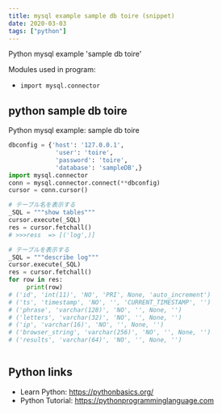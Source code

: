 ```yaml
---
title: mysql example sample db toire (snippet)
date: 2020-03-03
tags: ["python"]
---
```

Python mysql example 'sample db toire'


Modules used in program: 
* `import mysql.connector `

## python sample db toire

Python mysql example: sample db toire

```python
dbconfig = {'host': '127.0.0.1',
             'user': 'toire',
             'password': 'toire',
             'database': 'sampleDB',}
import mysql.connector 
conn = mysql.connector.connect(**dbconfig)
cursor = conn.cursor()

# テーブル名を表示する
_SQL = """show tables"""
cursor.execute(_SQL)
res = cursor.fetchall()
# >>>ress  => [('log',)]

# テーブルを表示する
_SQL = """describe log"""
cursor.execute(_SQL)
res = cursor.fetchall()
for row in res:
     print(row)
# ('id', 'int(11)', 'NO', 'PRI', None, 'auto_increment')
# ('ts', 'timestamp', 'NO', '', 'CURRENT_TIMESTAMP', '')
# ('phrase', 'varchar(128)', 'NO', '', None, '')
# ('letters', 'varchar(32)', 'NO', '', None, '')
# ('ip', 'varchar(16)', 'NO', '', None, '')
# ('browser_string', 'varchar(256)', 'NO', '', None, '')
# ('results', 'varchar(64)', 'NO', '', None, '')



```

## Python links

- Learn Python: https://pythonbasics.org/
- Python Tutorial: https://pythonprogramminglanguage.com
